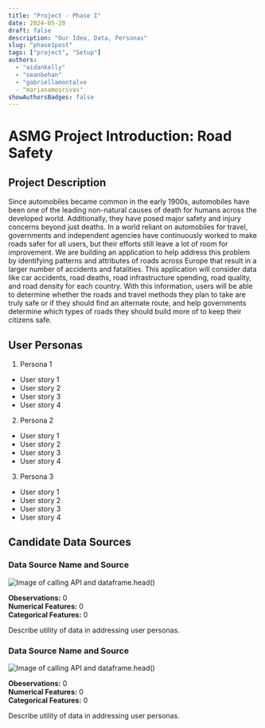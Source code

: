 ```yaml
---
title: "Project - Phase I"
date: 2024-05-20
draft: false
description: "Our Idea, Data, Personas"
slug: "phase1post"
tags: ["project", "Setup"]
authors:
  - "aidankelly"
  - "seanbehan"
  - "gabriellamontalvo
  - "mariasamosrivas"
showAuthorsBadges: false
---
```


# ASMG Project Introduction: Road Safety

## Project Description

Since automobiles became common in the early 1900s, automobiles have been one of the leading non-natural causes of death for humans across the developed world. Additionally, they have posed major safety and injury concerns beyond just deaths. In a world reliant on automobiles for travel, governments and independent agencies have continuously worked to make roads safer for all users, but their efforts still leave a lot of room for improvement. We are building an application to help address this problem by identifying patterns and attributes of roads across Europe that result in a larger number of accidents and fatalities. This application will consider data like car accidents, road deaths, road infrastructure spending, road quality, and road density for each country. With this information, users will be able to determine whether the roads and travel methods they plan to take are truly safe or if they should find an alternate route, and help governments determine which types of roads they should build more of to keep their citizens safe.


## User Personas

1. Persona 1
  - User story 1
  - User story 2
  - User story 3
  - User story 4
2. Persona 2
  - User story 1
  - User story 2
  - User story 3
  - User story 4
3. Persona 3
  - User story 1
  - User story 2
  - User story 3
  - User story 4


## Candidate Data Sources

### Data Source Name and Source

![Image of calling API and dataframe.head()](/folder/imagename.png)

**Obeservations:** 0 <br>
**Numerical Features:** 0 <br>
**Categorical Features:** 0

Describe utility of data in addressing user personas.

### Data Source Name and Source

![Image of calling API and dataframe.head()](/folder/imagename.png)

**Obeservations:** 0 <br>
**Numerical Features:** 0 <br>
**Categorical Features:** 0

Describe utility of data in addressing user personas.